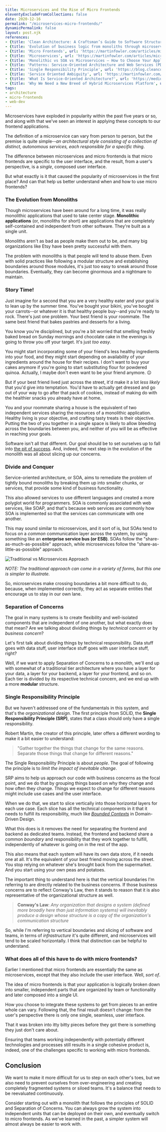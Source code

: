 ```yaml
---
title: Microservices and the Rise of Micro Frontends
eleventyExcludeFromCollections: false
date: 2020-12-16
permalink: "/microservices-micro-frontends/"
dynamicPermalink: false
layout: post.njk
references:
- {title: 'Clean Architecture: A Craftsman’s Guide to Software Structure and Design', url: 'https://learning.oreilly.com/library/view/clean-architecture-a/9780134494272/', note: 'Robert C. Martin'}
- {title: 'Evolution of business logic from monoliths through microservices, to functions', url: 'https://read.acloud.guru/evolution-of-business-logic-from-monoliths-through-microservices-to-functions-ff464b95a44d', note: 'Adrian Cockcroft'}
- {title: 'Micro Frontends', url: 'https://martinfowler.com/articles/micro-frontends.html', note: 'Cam Jackson'}
- {title: 'Microservices', url: 'https://martinfowler.com/articles/microservices.html', note: 'Martin Fowler'}
- {title: 'Monolithic vs SOA vs Microservices — How to Choose Your Application Architecture', url: 'https://medium.com/@saad_66516/monolithic-vs-soa-vs-microservices-how-to-choose-your-application-architecture-1a33108d1469', note: 'Saad Arshed'}
- {title: 'Patterns: Service-Oriented Architecture and Web Services (PDF)', url: 'https://www.redbooks.ibm.com/redbooks/pdfs/sg246303.pdf', note: 'IBM'}
- {title: 'Single Responsibility Principle', url: 'https://blog.cleancoder.com/uncle-bob/2014/05/08/SingleReponsibilityPrinciple.html', note: 'Robert C. Martin'}
- {title: 'Service Oriented Ambiguity', url: 'https://martinfowler.com/bliki/ServiceOrientedAmbiguity.html', note: 'Martin Fowler'}
- {title: 'What Is Service-Oriented Architecture?', url: 'https://medium.com/@SoftwareDevelopmentCommunity/what-is-service-oriented-architecture-fa894d11a7ec', note: 'Software Development Community'}
- {title: 'Why We Need a New Breed of Hybrid Microservices Platform', url: 'https://dzone.com/articles/why-we-need-a-new-breed-of-hybrid-microservices-pl', note: 'Tal Doron'}
tags:
- architecture
- micro-frontends
- web-dev
---
```


Microservices have exploded in popularity within the past five years or so, and along with that we've seen an interest in applying these concepts to our frontend applications.

The definition of a microservice can vary from person to person, but the premise is quite simple--_an architectural style consisting of a collection of distinct, autonomous services, each responsible for a specific thing_.

The difference between microservices and micro frontends is that micro frontends are specific to the user interface, and the result, from a user's perspective, is a _single_, composed user interface.

But what exactly is it that caused the popularity of microservices in the first place? And can that help us better understand when and how to use micro frontends?

### The Evolution from Monoliths

Though microservices have been around for a long time, it was really monolithic applications that used to take center stage. **Monolithic applications** (or, monoliths for short) are applications that are completely self-contained and independent from other software. They're built as a single unit.

Monoliths aren't as bad as people make them out to be, and many big organizations like Etsy have been pretty successful with them.

The problem with monoliths is that people will tend to abuse them. Even with solid practices like following a modular structure and establishing boundaries around those modules, it's just too easy to sneak around those boundaries. Eventually, they can become ginormous and a nightmare to maintain.

### Story Time!

Just imagine for a second that you are a very healthy eater and your goal is to lean up by the summer time. You've bought your bikini, you've bought your carrots--or whatever it is that healthy people buy--and you're ready to rock. There's just one problem. Your best friend is your roommate. The same best friend that bakes pastries and desserts for a living.

You know you're disciplined, but you're a bit worried that smelling freshly baked bread on Sunday mornings and chocolate cake in the evenings is going to throw you off your target. It's just _too easy_.

You might start incorporating some of your friend's less healthy ingredients into your food, and they might start depending on availability of your ingredients around the house for their recipes. I don't want to buy your cakes anymore if you're going to start substituting flour for powdered quinoa. Actually, I maybe don't even want to be your friend anymore. 😐

But if your best friend lived just across the street, it'd make it a lot _less likely_ that you'd give into temptation. You'd have to actually get dressed and go out of your way to go after that pack of cookies, instead of making do with the healthier snacks you already have at home.

You and your roommate sharing a house is the equivalent of two independent services sharing the resources of a monolithic application. Healthy living is your objective, and crafting tasty treats is their objective. Putting the two of you together in a single space is likely to allow bleeding across the boundaries between you, and neither of you will be as effective in reaching your goals.

Software isn't all that different. Our goal should be to set ourselves up to fall into <a href="https://blog.codinghorror.com/falling-into-the-pit-of-success/" rel="nofollow" target="_blank">the pit of success</a>. And, indeed, the next step in the evolution of the monolith was all about slicing up our concerns.

### Divide and Conquer

Service-oriented architecture, or SOA, aims to remediate the problem of tightly bound monoliths by breaking them up into smaller chunks, or services, that provide some kind of business functionality.

This also allowed services to use different languages and created a more polyglot world for programmers. SOA is commonly associated with web services, like SOAP, and that's because web services are commonly how SOA is implemented so that the services can communicate with one another.

This may sound similar to microservices, and it sort of is, but SOAs tend to focus on a _common_ communication layer across the system, by using something like an **enterprise service bus (or ESB)**. SOAs follow the "share-as-much-as-possible" approach, while microservices follow the "share-as-little-as-possible" approach.

![Traditional vs Microservices Approach](/img/post/microservices/microservices-vs-monolith-white-bg.png)

_NOTE: The traditional approach can come in a variety of forms, but this one is simpler to illustrate._

So, microservices make crossing boundaries a bit more difficult to do, because, when implemented correctly, they act as separate entities that encourage us to stay in our own lane.

### Separation of Concerns

The goal in many systems is to create flexibility and well-isolated components that are independent of one another, but what exactly does that mean? Are we talking about dividing things by _technical concern_ or by _business concern_?

Let's first talk about dividing things by technical responsibility. Data stuff goes with data stuff, user interface stuff goes with user interface stuff, right?

Well, if we want to apply Separation of Concerns to a monolith, we'll end up with somewhat of a traditional tier architecture where you have a layer for your data, a layer for your backend, a layer for your frontend, and so on. Each tier is divided by its respective technical concern, and we end up with a more **modular** structure.

### Single Responsibility Principle

But we haven't addressed one of the fundamentals in this system, and that's the _organizational design_. The first principle from SOLID, the **Single Responsibility Principle (SRP)**, states that a class should only have a single responsibility.

Robert Martin, the creator of this principle, later offers a different wording to make it a bit easier to understand:

>"Gather together the things that change for the same reasons. Separate those things that change for different reasons."

The Single Responsibility Principle is about _people_. The goal of following the principle is to _limit the impact of inevitable change_.

SRP aims to help us approach our code with business concerns as the focal point, and we do that by grouping things based on why they change and how often they change. Things we expect to change for different reasons might include use cases and the user interface.

When we do that, we start to slice vertically into those horizontal layers for each use case. Each slice has all the technical components in it that it needs to fulfill its responsibility, much like <a href="https://martinfowler.com/bliki/BoundedContext.html" rel="nofollow" target="_blank"><i>Bounded Contexts</i></a> in Domain-Driven Design.

What this does is it removes the need for separating the frontend and backend as dedicated teams. Instead, the frontend and backend share a common _boundary_ and responsibility that they work together to fulfill, independently of whatever is going on in the rest of the app.

This also means that each system will have its own data store, if it needs one at all. It's the equivalent of your best friend moving across the street. You stop relying on whatever she's brought back from the supermarket. And you start using your own peas and potatoes.

The important thing to understand here is that the vertical boundaries I'm referring to are directly related to the business concerns. If those business concerns are to reflect Conway's Law, then it stands to reason that it is also representative of the organizational structure as well.

>**Conway's Law**: _Any organization that designs a system (defined more broadly here than just information systems) will inevitably produce a design whose structure is a copy of the organization's communication structure_

So, while I'm referring to vertical boundaries and slicing of software and teams, in terms of _infrastructure_ it's quite different, and microservices will tend to be scaled horizontally. I think that distinction can be helpful to understand.

### What does all of this have to do with micro frontends?

Earlier I mentioned that micro frontends are essentially the same as microservices, except that they also include the user interface. Well, _sort of_.

The idea of micro frontends is that your application is logically broken down into smaller, independent parts that are organized by team or functionality and later composed into a single UI.

How you choose to integrate these systems to get from pieces to an entire whole can vary. Following that, the final result doesn't change: from the user's perspective there is only one single, seamless, user interface.

That it was broken into itty bitty pieces before they got there is something they just don't care about.

Ensuring that teams working independently with potentially different technologies and processes still results in a single cohesive product is, indeed, one of the challenges specific to working with micro frontends.

## Conclusion

We want to make it more difficult for us to step on each other's toes, but we also need to prevent ourselves from over-engineering and creating completely fragmented systems or siloed teams. It's a balance that needs to be reevaluated continuously.

Consider starting out with a monolith that follows the principles of SOLID and Separation of Concerns. You can always grow the system into independent units that can be deployed on their own, and eventually switch to micro frontends. As we've learned in the past, a simpler system will almost always be easier to work with.
